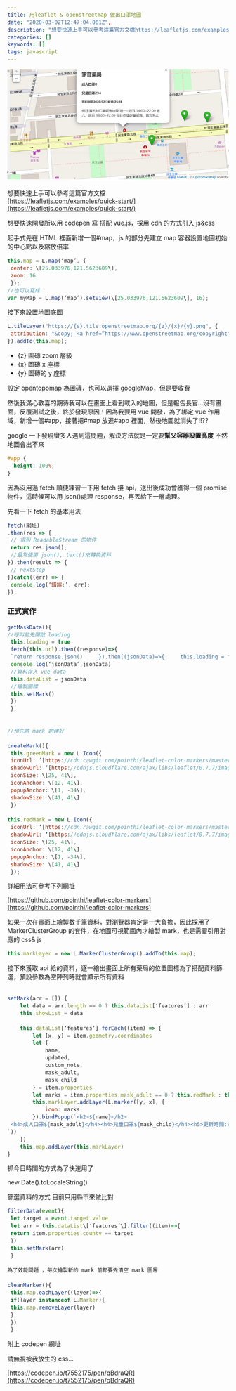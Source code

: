 ```yaml
---
title: 用leaflet & openstreetmap 做出口罩地圖
date: "2020-03-02T12:47:04.061Z",
description: "想要快速上手可以參考這篇官方文檔https://leafletjs.com/examples/quick-start/"
categories: []
keywords: []
tags: javascript
---
```


![](/img/1__xVH2JhKLHeIeB9Od7VyS9A.png)

想要快速上手可以參考這篇官方文檔  
[https://leafletjs.com/examples/quick-start/](https://leafletjs.com/examples/quick-start/)

想要快速開發所以用 codepen 寫 搭配 vue.js，採用 cdn 的方式引入 js&css

起手式先在 HTML 裡面新增一個#map，js 的部分先建立 map 容器設置地圖初始的中心點以及縮放倍率

```javascript
this.map = L.map(‘map’, {
 center: \[25.033976,121.5623609\],
 zoom: 16
 });
//也可以寫成
var myMap = L.map(‘map’).setView(\[25.033976,121.5623609\], 16);
```

接下來設置地圖底圖

```javascript
L.tileLayer("https://{s}.tile.openstreetmap.org/{z}/{x}/{y}.png", {
 attribution: "&copy; <a href=”https://www.openstreetmap.org/copyright">OpenStreetMap</a> contributors’
}).addTo(this.map);
```

- {z} 圖磚 zoom 層級
- {x} 圖磚 x 座標
- {y} 圖磚的 y 座標

設定 opentopomap 為圖磚，也可以選擇 googleMap，但是要收費

然後我滿心歡喜的期待我可以在畫面上看到載入的地圖，但是報告長官...沒有畫面，反覆測試之後，終於發現原因！因為我要用 vue 開發，為了綁定 vue 作用域，新增一個#app，接著把#map 放進#app 裡面，然後地圖就消失了!!??

google 一下發現蠻多人遇到這問題，解決方法就是一定要**幫父容器設置高度** 不然地圖會出不來

```css
#app {
  height: 100%;
}
```

因為沒用過 fetch 順便練習一下用 fetch 接 api，送出後成功會獲得一個 promise 物件，這時候可以用 json()處理 response，再丟給下一層處理。

先看一下 fetch 的基本用法

```javascript
fetch(網址)
.then(res => {
 // 得到 ReadableStream 的物件
 return res.json();
 //最常使用 json(), text()來轉換資料
}).then(result => {
 // nextStep
})catch((err) => {
 console.log(‘錯誤:’, err);
});
```

### 正式實作

```javascript
getMaskData(){
//呼叫前先開啟 loading
 this.loading = true
 fetch(this.url).then((response)=>{
 `return response.json()     }).then((jsonData)=>{     this.loading = false`
 console.log(‘jsonData’,jsonData)
 //資料存入 vue data
 this.dataList = jsonData
 //繪製圖標
 this.setMark()
 })
 },


//預先將 mark 創建好

createMark(){
 this.greenMark = new L.Icon({
 iconUrl: ‘[https://cdn.rawgit.com/pointhi/leaflet-color-markers/master/img/marker-icon-2x-green.png'](https://cdn.rawgit.com/pointhi/leaflet-color-markers/master/img/marker-icon-2x-green.png%27),
 shadowUrl: ‘[https://cdnjs.cloudflare.com/ajax/libs/leaflet/0.7.7/images/marker-shadow.png'](https://cdnjs.cloudflare.com/ajax/libs/leaflet/0.7.7/images/marker-shadow.png%27),
 iconSize: \[25, 41\],
 iconAnchor: \[12, 41\],
 popupAnchor: \[1, -34\],
 shadowSize: \[41, 41\]
 })

this.redMark = new L.Icon({
 iconUrl: ‘[https://cdn.rawgit.com/pointhi/leaflet-color-markers/master/img/marker-icon-2x-red.png'](https://cdn.rawgit.com/pointhi/leaflet-color-markers/master/img/marker-icon-2x-red.png%27),
 shadowUrl: ‘[https://cdnjs.cloudflare.com/ajax/libs/leaflet/0.7.7/images/marker-shadow.png'](https://cdnjs.cloudflare.com/ajax/libs/leaflet/0.7.7/images/marker-shadow.png%27),
 iconSize: \[25, 41\],
 iconAnchor: \[12, 41\],
 popupAnchor: \[1, -34\],
 shadowSize: \[41, 41\]
 });

```

詳細用法可參考下列網址

[https://github.com/pointhi/leaflet-color-markers](https://github.com/pointhi/leaflet-color-markers)

如果一次在畫面上繪製數千筆資料，對瀏覽器肯定是一大負擔，因此採用了 MarkerClusterGroup 的套件，在地圖可視範圍內才繪製 mark，也是需要引用對應的 css& js

```javascript
this.markLayer = new L.MarkerClusterGroup().addTo(this.map);
```

接下來獲取 api 給的資料，逐一繪出畫面上所有藥局的位置圖標為了搭配資料篩選，預設參數為空陣列時就會顯示所有資料

```javascript

setMark(arr = []) {
    let data = arr.length == 0 ? this.dataList[‘features’] : arr
    this.showList = data

    this.dataList[‘features’].forEach((item) => {
        let [x, y] = item.geometry.coordinates
        let {
            name,
            updated,
            custom_note,
            mask_adult,
            mask_child
        } = item.properties
        let marks = item.properties.mask_adult == 0 ? this.redMark : this.greenMark
        this.markLayer.addLayer(L.marker([y, x], {
            icon: marks
        }).bindPopup(`<h2>${name}</h2>
 <h4>成人口罩${mask_adult}</h4><h4>兒童口罩${mask_child}</h4><h5>更新時間:${updated}</h5><p>備註:${custom_note}</p>
`))
    })
    this.map.addLayer(this.markLayer)
}
```

抓今日時間的方式為了快速用了

new Date().toLocaleString()

篩選資料的方式 目前只用縣市來做比對

```javascript
filterData(event){
 let target = event.target.value
 let arr = this.dataList\[‘features’\].filter((item)=>{
 return item.properties.county == target
 })
 this.setMark(arr)
 }

為了效能問題 ，每次繪製新的 mark 前都要先清空 mark 圖層

cleanMarker(){
 this.map.eachLayer((layer)=>{
 if(layer instanceof L.Marker){
 this.map.removeLayer(layer)
 }
 })
 }
```

附上 codepen 網址

請無視被我放生的 css…

[https://codepen.io/t7552175/pen/qBdraQR](https://codepen.io/t7552175/pen/qBdraQR)
